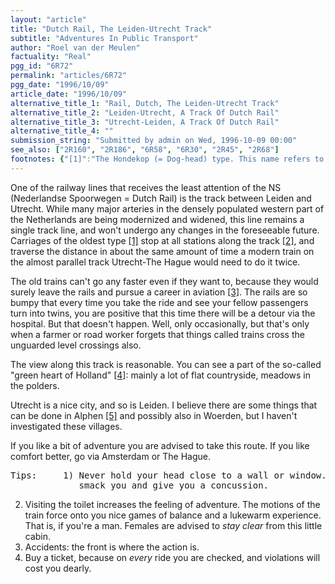 ```yaml
---
layout: "article"
title: "Dutch Rail, The Leiden-Utrecht Track"
subtitle: "Adventures In Public Transport"
author: "Roel van der Meulen"
factuality: "Real"
pgg_id: "6R72"
permalink: "articles/6R72"
pgg_date: "1996/10/09"
article_date: "1996/10/09"
alternative_title_1: "Rail, Dutch, The Leiden-Utrecht Track"
alternative_title_2: "Leiden-Utrecht, A Track Of Dutch Rail"
alternative_title_3: "Utrecht-Leiden, A Track Of Dutch Rail"
alternative_title_4: ""
submission_string: "Submitted by admin on Wed, 1996-10-09 00:00"
see_also: ["2R160", "2R186", "6R58", "6R30", "2R45", "2R68"]
footnotes: {"[1]":"The Hondekop (= Dog-head) type. This name refers to the strange, but I guess aerodynamic head (and tail) of the train.","[2]":"Leiden Central, Leiden Lammenschans, Alphen aan den Rijn, Bodegraven, Woerden, Vleuten, Utrecht Central. In Alphen aan den Rijn you can transfer to the track to Gouda, which takes you along Boskoop and Waddinxveen.","[3]":"One in which black boxes are essential.","[4]":"To prevent all cities in the area to merge onto one large \"Randstad\" (as the region is already called), bits of green are needed to be left open in the middle of it, to kind-of serve as parks.","[5]":"Alphen contains Archeon, a medieval village where actors play the inhabitants (in heavy financial trouble though), and Avifauna, a small bird-zoo."}
---
```

<div>
<p>One of the railway lines that receives the least attention of the NS (Nederlandse Spoorwegen = Dutch Rail) is the track between Leiden and Utrecht. While many major arteries in the densely populated western part of the Netherlands are being modernized and widened, this line remains a single track line, and won't undergo any changes in the foreseeable future. Carriages of the oldest type <a href="#footnotes.1" class="footnote-link">[1]</a> stop at all stations along the track <a href="#footnotes.2" class="footnote-link">[2]</a>, and traverse the distance in about the same amount of time a modern train on the almost parallel track Utrecht-The Hague would need to do it twice.</p>
<p>The old trains can't go any faster even if they want to, because they would surely leave the rails and pursue a career in aviation <a href="#footnotes.3" class="footnote-link">[3]</a>. The rails are so bumpy that every time you take the ride and see your fellow passengers turn into twins, you are positive that this time there will be a detour via the hospital. But that doesn't happen. Well, only occasionally, but that's only when a farmer or road worker forgets that things called trains cross the unguarded level crossings also.</p>
<p>The view along this track is reasonable. You can see a part of the so-called "green heart of Holland" <a href="#footnotes.4" class="footnote-link">[4]</a>: mainly a lot of flat countryside, meadows in the polders.</p>
<p>Utrecht is a nice city, and so is Leiden. I believe there are some things that can be done in Alphen <a href="#footnotes.5" class="footnote-link">[5]</a> and possibly also in Woerden, but I haven't investigated these villages.</p>
<p>If you like a bit of adventure you are advised to take this route. If you like comfort better, go via Amsterdam or The Hague.</p>
<pre>
Tips:     1) Never hold your head close to a wall or window.  These will
             smack you and give you a concussion.
</pre>
<ol>
<li value="2">Visiting the toilet increases the feeling of adventure. The motions of the train force onto you nice games of balance and a lukewarm experience. That is, if you're a man. Females are advised to <em>stay clear</em> from this little cabin.</li>
<li value="3">Accidents: the front is where the action is.</li>
<li value="4">Buy a ticket, because on <em>every</em> ride you are checked, and violations will cost you dearly.</li>
</ol>
</div>
